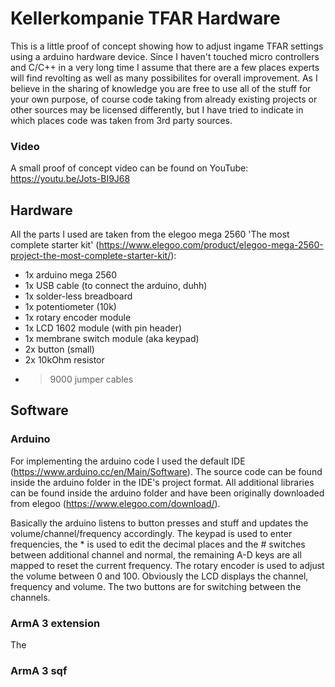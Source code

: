 # Kellerkompanie TFAR Hardware
This is a little proof of concept showing how to adjust ingame TFAR settings using a arduino hardware device. Since I haven't touched micro controllers and C/C++ in a very long time I assume that there are a few places experts will find revolting as well as many possibilites for overall improvement. As I believe in the sharing of knowledge you are free to use all of the stuff for your own purpose, of course code taking from already existing projects or other sources may be licensed differently, but I have tried to indicate in which places code was taken from 3rd party sources.

### Video
A small proof of concept video can be found on YouTube: https://youtu.be/Jots-BI9J68

## Hardware
All the parts I used are taken from the elegoo mega 2560 'The most complete starter kit' (https://www.elegoo.com/product/elegoo-mega-2560-project-the-most-complete-starter-kit/):
* 1x arduino mega 2560
* 1x USB cable (to connect the arduino, duhh)
* 1x solder-less breadboard
* 1x potentiometer (10k)
* 1x rotary encoder module
* 1x LCD 1602 module (with pin header)
* 1x membrane switch module (aka keypad)
* 2x button (small)
* 2x 10kOhm resistor
* >9000 jumper cables

## Software
### Arduino
For implementing the arduino code I used the default IDE (https://www.arduino.cc/en/Main/Software). The source code can be found inside the arduino folder in the IDE's project format. All additional libraries can be found inside the arduino folder and have been originally downloaded from elegoo (https://www.elegoo.com/download/).

Basically the arduino listens to button presses and stuff and updates the volume/channel/frequency accordingly. The keypad is used to enter frequencies, the \* is used to edit the decimal places and the # switches between additional channel and normal, the remaining A-D keys are all mapped to reset the current frequency. The rotary encoder is used to adjust the volume between 0 and 100. Obviously the LCD displays the channel, frequency and volume. The two buttons are for switching between the channels.

### ArmA 3 extension
The 

### ArmA 3 sqf
